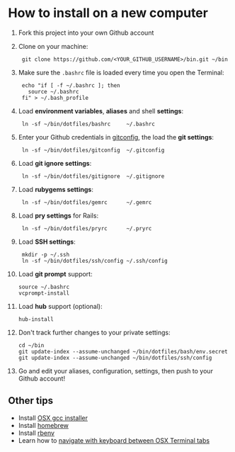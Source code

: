 How to install on a new computer
================================

1. Fork this project into your own Github account
2. Clone on your machine:

        git clone https://github.com/<YOUR_GITHUB_USERNAME>/bin.git ~/bin

3. Make sure the `.bashrc` file is loaded every time you open the Terminal:

        echo "if [ -f ~/.bashrc ]; then
          source ~/.bashrc
        fi" > ~/.bash_profile

4. Load **environment variables**, **aliases** and shell **settings**:

        ln -sf ~/bin/dotfiles/bashrc     ~/.bashrc

5. Enter your Github credentials in [gitconfig](http://git.io/-MEnNw), the load the **git settings**:

        ln -sf ~/bin/dotfiles/gitconfig  ~/.gitconfig

6. Load **git ignore settings**:

        ln -sf ~/bin/dotfiles/gitignore  ~/.gitignore

7. Load **rubygems settings**:

        ln -sf ~/bin/dotfiles/gemrc      ~/.gemrc

8. Load **pry settings** for Rails:

        ln -sf ~/bin/dotfiles/pryrc      ~/.pryrc

9. Load **SSH settings**:

        mkdir -p ~/.ssh
        ln -sf ~/bin/dotfiles/ssh/config ~/.ssh/config

10. Load **git prompt** support:

        source ~/.bashrc
        vcprompt-install
        
11. Load **hub** support (optional):

        hub-install

12. Don't track further changes to your private settings:

        cd ~/bin
        git update-index --assume-unchanged ~/bin/dotfiles/bash/env.secret 
        git update-index --assume-unchanged ~/bin/dotfiles/ssh/config 

13. Go and edit your aliases, configuration, settings, then push to your Github account!

Other tips
----------

* Install [OSX gcc installer](https://github.com/kennethreitz/osx-gcc-installer)
* Install [homebrew](http://mxcl.github.com/homebrew)
* Install [rbenv](https://github.com/sstephenson/rbenv)
* Learn how to [navigate with keyboard between OSX Terminal tabs](http://superuser.com/questions/26100/u/54004) 
